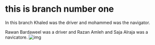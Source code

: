 
# this is branch number one
In this branch Khaled was the driver and mohammed was the navigator.

Rawan Bardaweel was a driver and Razan Amleh and Saja Alraja was a navicatore.
![img](https://images.pexels.com/photos/586744/pexels-photo-586744.jpeg?auto=compress&cs=tinysrgb&dpr=1&w=500)